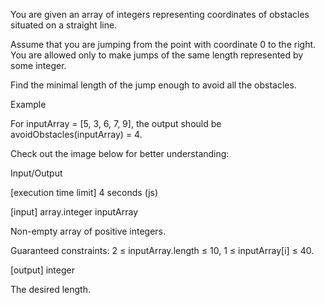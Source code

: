 You are given an array of integers representing coordinates of obstacles situated on a straight line.

Assume that you are jumping from the point with coordinate 0 to the right. You are allowed only to make jumps of the same length represented by some integer.

Find the minimal length of the jump enough to avoid all the obstacles.

Example

For inputArray = [5, 3, 6, 7, 9], the output should be
avoidObstacles(inputArray) = 4.

Check out the image below for better understanding:



Input/Output

[execution time limit] 4 seconds (js)

[input] array.integer inputArray

Non-empty array of positive integers.

Guaranteed constraints:
2 ≤ inputArray.length ≤ 10,
1 ≤ inputArray[i] ≤ 40.

[output] integer

The desired length.
